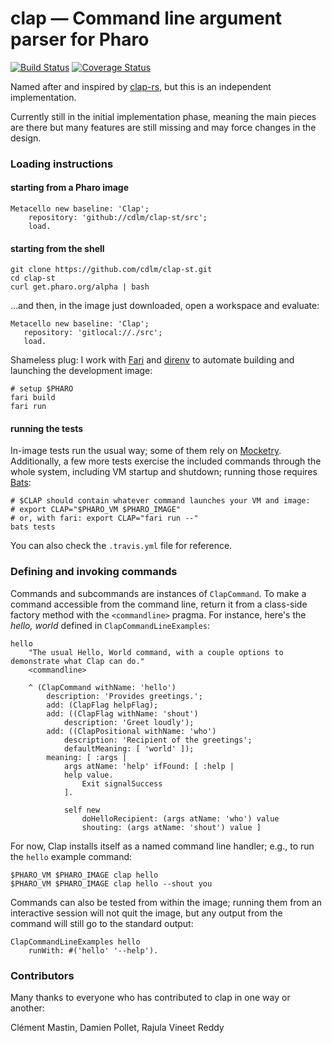 # clap — Command line argument parser for Pharo
[![Build Status][travis-status]][travis]
[![Coverage Status][coveralls-status]][coveralls]

Named after and inspired by [clap-rs](https://github.com/kbknapp/clap-rs), but
this is an independent implementation.

Currently still in the initial implementation phase, meaning the main pieces are
there but many features are still missing and may force changes in the design.

### Loading instructions

#### starting from a Pharo image

```smalltalk
Metacello new baseline: 'Clap';
    repository: 'github://cdlm/clap-st/src';
    load.
```

#### starting from the shell

```shell
git clone https://github.com/cdlm/clap-st.git
cd clap-st
curl get.pharo.org/alpha | bash
```

…and then, in the image just downloaded, open a workspace and evaluate:

```smalltalk
Metacello new baseline: 'Clap';
   repository: 'gitlocal://./src';
   load.
```

Shameless plug: I work with [Fari](https://people.untyped.org/fari.sh) and
[direnv](https://direnv.net) to automate building and launching the development image:

```shell
# setup $PHARO
fari build
fari run
```

#### running the tests

In-image tests run the usual way; some of them rely on
[Mocketry](http://smalltalkhub.com/#!/~dionisiy/Mocketry). Additionally, a few
more tests exercise the included commands through the whole system, including VM
startup and shutdown; running those requires
[Bats](https://github.com/bats-core/bats-core):

```shell
# $CLAP should contain whatever command launches your VM and image:
# export CLAP="$PHARO_VM $PHARO_IMAGE"
# or, with fari: export CLAP="fari run --"
bats tests
```

You can also check the `.travis.yml` file for reference.

### Defining and invoking commands

Commands and subcommands are instances of `ClapCommand`. To make a command
accessible from the command line, return it from a class-side factory method
with the `<commandline>` pragma. For instance, here's the *hello, world* defined
in `ClapCommandLineExamples`:

```smalltalk
hello
	"The usual Hello, World command, with a couple options to demonstrate what Clap can do."
	<commandline>

	^ (ClapCommand withName: 'hello')
		description: 'Provides greetings.';
		add: (ClapFlag helpFlag);
		add: ((ClapFlag withName: 'shout')
			description: 'Greet loudly');
		add: ((ClapPositional withName: 'who')
			description: 'Recipient of the greetings';
			defaultMeaning: [ 'world' ]);
		meaning: [ :args |
			args atName: 'help' ifFound: [ :help |
			help value.
				Exit signalSuccess
			].

			self new
				doHelloRecipient: (args atName: 'who') value
				shouting: (args atName: 'shout') value ]
```

For now, Clap installs itself as a named command line handler; e.g., to run the
`hello` example command:

```shell
$PHARO_VM $PHARO_IMAGE clap hello
$PHARO_VM $PHARO_IMAGE clap hello --shout you
```

Commands can also be tested from within the image; running them from an
interactive session will not quit the image, but any output from the command
will still go to the standard output:

```smalltalk
ClapCommandLineExamples hello
	runWith: #('hello' '--help').
```

[travis]: https://travis-ci.org/cdlm/clap-st
[travis-status]: https://travis-ci.org/cdlm/clap-st.svg?branch=master
[coveralls]: https://coveralls.io/github/cdlm/clap-st?branch=master
[coveralls-status]: https://coveralls.io/repos/github/cdlm/clap-st/badge.svg?branch=master

### Contributors

Many thanks to everyone who has contributed to clap in one way or another:

Clément Mastin, Damien Pollet, Rajula Vineet Reddy
